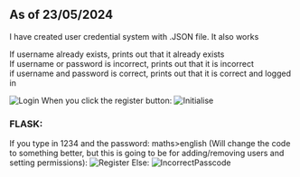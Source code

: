 ## As of 23/05/2024
I have created user credential system with .JSON file. It also works

If username already exists, prints out that it already exists <br>
If username or password is incorrect, prints out that it is incorrect <br>
if username and password is correct, prints out that it is correct and logged in <br>

![Login](https://github.com/LeakyEarth2000/VVT-Project-Manager/assets/117555864/be0b4979-a5e6-443e-a0fe-87bfea7f93a6)
When you click the register button:
![Initialise](https://github.com/LeakyEarth2000/VVT-Project-Manager/assets/117555864/68a93a5d-0037-4065-b92f-d20b6f6a0d26)

### FLASK:
If you type in 1234 and the password: maths>english (Will change the code to something better, but this is going to be for adding/removing users and setting permissions):
![Register](https://github.com/LeakyEarth2000/VVT-Project-Manager/assets/117555864/94e29d58-940e-4a35-8604-7c6c640508b3)
Else:
![IncorrectPasscode](https://github.com/LeakyEarth2000/VVT-Project-Manager/assets/117555864/405ffa78-a147-4ba1-92ed-4b99802c59b3)


